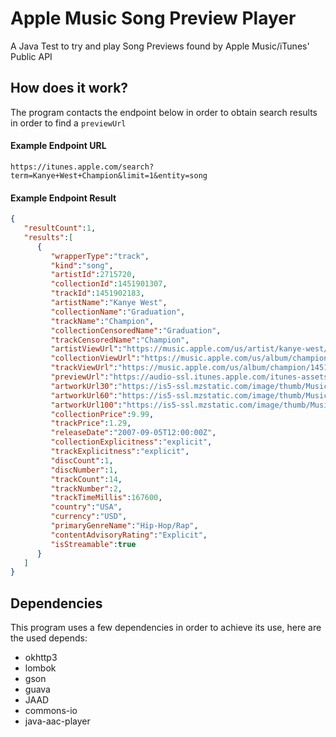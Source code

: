 # Apple Music Song Preview Player

A Java Test to try and play Song Previews found by Apple Music/iTunes' Public API

## How does it work?

The program contacts the endpoint below in order to obtain search results in order to find a ```previewUrl```

#### Example Endpoint URL

```
https://itunes.apple.com/search?term=Kanye+West+Champion&limit=1&entity=song
```

#### Example Endpoint Result

```json
{
   "resultCount":1,
   "results":[
      {
         "wrapperType":"track",
         "kind":"song",
         "artistId":2715720,
         "collectionId":1451901307,
         "trackId":1451902183,
         "artistName":"Kanye West",
         "collectionName":"Graduation",
         "trackName":"Champion",
         "collectionCensoredName":"Graduation",
         "trackCensoredName":"Champion",
         "artistViewUrl":"https://music.apple.com/us/artist/kanye-west/2715720?uo=4",
         "collectionViewUrl":"https://music.apple.com/us/album/champion/1451901307?i=1451902183&uo=4",
         "trackViewUrl":"https://music.apple.com/us/album/champion/1451901307?i=1451902183&uo=4",
         "previewUrl":"https://audio-ssl.itunes.apple.com/itunes-assets/AudioPreview125/v4/3c/38/37/3c383720-5595-b91e-b9d6-8c83611673dc/mzaf_2368399614446130746.plus.aac.p.m4a",
         "artworkUrl30":"https://is5-ssl.mzstatic.com/image/thumb/Music114/v4/34/a4/b0/34a4b05d-b049-c30a-461f-3b41ef1d352f/source/30x30bb.jpg",
         "artworkUrl60":"https://is5-ssl.mzstatic.com/image/thumb/Music114/v4/34/a4/b0/34a4b05d-b049-c30a-461f-3b41ef1d352f/source/60x60bb.jpg",
         "artworkUrl100":"https://is5-ssl.mzstatic.com/image/thumb/Music114/v4/34/a4/b0/34a4b05d-b049-c30a-461f-3b41ef1d352f/source/100x100bb.jpg",
         "collectionPrice":9.99,
         "trackPrice":1.29,
         "releaseDate":"2007-09-05T12:00:00Z",
         "collectionExplicitness":"explicit",
         "trackExplicitness":"explicit",
         "discCount":1,
         "discNumber":1,
         "trackCount":14,
         "trackNumber":2,
         "trackTimeMillis":167600,
         "country":"USA",
         "currency":"USD",
         "primaryGenreName":"Hip-Hop/Rap",
         "contentAdvisoryRating":"Explicit",
         "isStreamable":true
      }
   ]
}
```

## Dependencies
This program uses a few dependencies in order to achieve its use, here are the used depends:
- okhttp3
- lombok
- gson
- guava
- JAAD
- commons-io
- java-aac-player